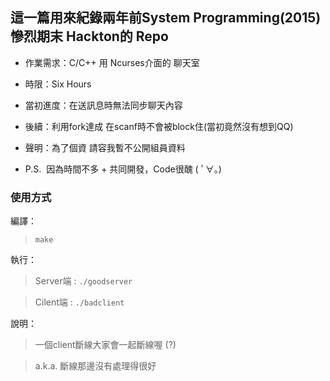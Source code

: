 
## 這一篇用來紀錄兩年前System Programming(2015)慘烈期末 Hackton的 Repo

* 作業需求：C/C++ 用 Ncurses介面的 聊天室

* 時限：Six Hours

* 當初進度：在送訊息時無法同步聊天內容

* 後續：利用fork達成 在scanf時不會被block住(當初竟然沒有想到QQ)

* 聲明：為了個資 請容我暫不公開組員資料

* P.S. &nbsp;因為時間不多 + 共同開發，Code很醜 ( ﾟ∀。) 


### 使用方式
編譯：
> <code>make</code>

執行： 

> Server端 :  <code>./goodserver</code>
   
> Cilent端 :  <code>./badclient</code>

說明：

> 一個client斷線大家會一起斷線喔 (?)

> a.k.a. 斷線那邊沒有處理得很好
